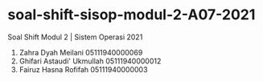 # soal-shift-sisop-modul-2-A07-2021

Soal Shift Modul 2 |  Sistem Operasi 2021

1. Zahra Dyah Meilani 05111940000069
2. Ghifari Astaudi' Ukmullah 05111940000012
3. Fairuz Hasna Rofifah 05111940000003
